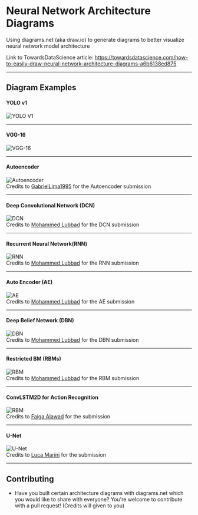 # Neural Network Architecture Diagrams
Using diagrams.net (aka draw.io) to generate diagrams to better visualize neural network model architecture

Link to TowardsDataScience article: https://towardsdatascience.com/how-to-easily-draw-neural-network-architecture-diagrams-a6b6138ed875
___

## Diagram Examples

#### YOLO v1
![YOLO V1](https://github.com/kennethleungty/Neural-Network-Architecture-Diagrams/blob/main/yolo_v1_image.png?raw=true)
___
#### VGG-16
![VGG-16](https://github.com/kennethleungty/Neural-Network-Architecture-Diagrams/blob/main/vgg16_image.png?raw=true)
___
#### Autoencoder
![Autoencoder](https://github.com/kennethleungty/Neural-Network-Architecture-Diagrams/blob/main/autoencoder_lstm.png?raw=true)  
Credits to [GabrielLima1995](https://github.com/GabrielLima1995) for the Autoencoder submission
___
#### Deep Convolutional Network (DCN)
![DCN](https://github.com/kennethleungty/Neural-Network-Architecture-Diagrams/blob/main/Convolutional%20Network%20(DCN).jpg?raw=true)  
Credits to [Mohammed Lubbad](https://github.com/mlubbad) for the DCN submission
___
#### Recurrent Neural Network(RNN)
![RNN](https://github.com/kennethleungty/Neural-Network-Architecture-Diagrams/blob/main/Recurrent%20Neural%20Network%20(RNN).jpg?raw=true)  
Credits to [Mohammed Lubbad](https://github.com/mlubbad) for the RNN submission
___
#### Auto Encoder (AE)
![AE](https://github.com/kennethleungty/Neural-Network-Architecture-Diagrams/blob/main/Auto%20Encoder%20(AE).jpg?raw=true)  
Credits to [Mohammed Lubbad](https://github.com/mlubbad) for the AE submission
___
#### Deep Belief Network (DBN)
![DBN](https://github.com/kennethleungty/Neural-Network-Architecture-Diagrams/blob/main/Deep%20Belief%20Network%20(DBN).jpg?raw=true)  
Credits to [Mohammed Lubbad](https://github.com/mlubbad) for the DBN submission
___
#### Restricted BM (RBMs)
![RBM](https://github.com/kennethleungty/Neural-Network-Architecture-Diagrams/blob/main/Restricted%20BM%20(RBMs).jpg?raw=true)  
Credits to [Mohammed Lubbad](https://github.com/mlubbad) for the RBM submission
___
#### ConvLSTM2D for Action Recognition
![RBM](https://github.com/kennethleungty/Neural-Network-Architecture-Diagrams/blob/main/action_recognition_xml.png?raw=true)  
Credits to [Faiga Alawad](https://github.com/Faiga91) for the submission
___
#### U-Net
![U-Net](https://github.com/kennethleungty/Neural-Network-Architecture-Diagrams/blob/main/U-Net.png?raw=true)  
Credits to [Luca Marini](https://github.com/lucamarini22) for the submission


___
## Contributing
- Have you built certain architecture diagrams with diagrams.net which you would like to share with everyone? You're welcome to contribute with a pull request! (Credits will given to you)
